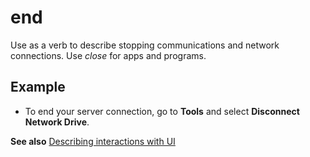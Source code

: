 # end

Use as a verb to describe stopping communications and network connections. Use *close* for apps and programs.

## Example

- To end your server connection, go to **Tools** and select **Disconnect Network Drive**.

**See also** [Describing interactions with UI](~/procedures-instructions/describing-interactions-with-ui.md)
